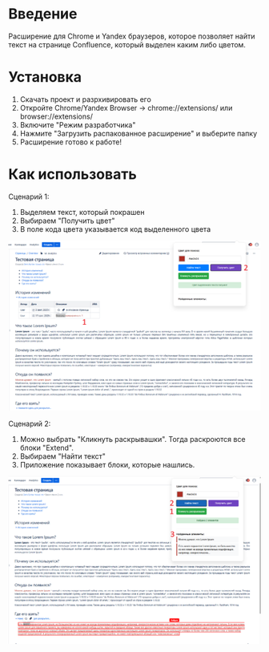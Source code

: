 # Введение
Расширение для Chrome и Yandex браузеров, которое позволяет найти текст на странице Confluence, который выделен каким либо цветом.

# Установка
1. Скачать проект и разрхивировать его
2. Откройте Chrome/Yandex Browser → chrome://extensions/ или browser://extensions/
3. Включите "Режим разработчика"
4. Нажмите "Загрузить распакованное расширение" и выберите папку
5. Расширение готово к работе!

# Как использовать
Сценарий 1:
1. Выделяем текст, который покрашен
2. Выбираем "Получить цвет"
3. В поле кода цвета указывается код выделенного цвета

![Screenshot_1](https://github.com/burtsevde/confluenceHelper/blob/main/screenshots/Screenshot_1.png)

Сценарий 2:
1. Можно выбрать "Кликнуть раскрывашки". Тогда раскроются все блоки "Extend".
2. Выбираем "Найти текст"
3. Приложение показывает блоки, которые нашлись.

![Screenshot_2](https://github.com/burtsevde/confluenceHelper/blob/main/screenshots/Screenshot_2.png)

